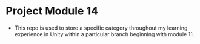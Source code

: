 # Project Module 14

- This repo is used to store a specific category throughout my learning experience in Unity within a particular branch beginning with module 11.